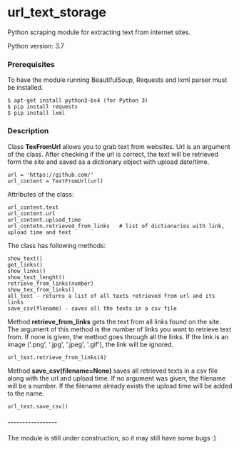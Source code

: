 # url_text_storage

Python scraping module for extracting text from internet sites. 

Python version: 3.7


### Prerequisites


To have the module running BeautifulSoup, Requests and lxml parser must be installed.

```
$ apt-get install python3-bs4 (for Python 3)
$ pip install requests
$ pip install lxml

```

### Description

Class <b>TexFromUrl</b> allows you to grab text from websites.
Url is an argument of the class. After checking if the url is correct, 
the text will be retrieved form the site and saved as a dictionary object 
with upload date/time.

```
url = 'https://github.com/'
url_content = TextFromUrl(url)
```
Attributes of the class:

```
url_content.text
url_content.url
url_content.upload_time
url_contetn.retrieved_from_links   # list of dictionaries with link, upload time and text

```
The class has following methods:

```
show_text()
get_links()
show_links()
show_text_lenght()
retrieve_from_links(number)
show_tex_from_links()
all_text - returns a list of all texts retrieved from url and its links
save_csv(flename) - saves all the texts in a csv file
```

Method <b>retrieve_from_links</b> gets the text from all links found on the site.
The argument of this method is the number of links you want to retrieve text from.
If none is given, the method goes through all the links.
If the link is an image ('.png', '.jpg', '.jpeg', '.gif'), the link will be ignored.


```
url_text.retrieve_from_links(4)
```
Method <b>save_csv(filename=None) </b>saves all retrieved texts in a csv file along with 
the url and upload time. If no argument was given, the filename will be a number. 
If the filename already exists the upload time will be added to the name.

```
url_text.save_csv()
```
 
#### -----------------

The module is still under construction, so it may still have some bugs :)
